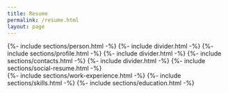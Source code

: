 ```yaml
---
title: Resume
permalink: /resume.html
layout: page
---
```


<main class="flex flex-1 gap-4">
  <div
    class="flex flex-col w-[35%] max-w-[24rem] items-center bg-zinc-900/60 rounded p-4 border border-zinc-600/60">
    {%- include sections/person.html -%}
    {%- include divider.html -%}
    {%- include sections/profile.html -%}
    {%- include divider.html -%}
    {%- include sections/contacts.html -%}
    {%- include divider.html -%}
    {%- include sections/social-resume.html -%}
  </div>
  <div class="w-full flex flex-1 flex-col gap-4">
    {%- include sections/work-experience.html -%}
    {%- include sections/skills.html -%}
    {%- include sections/education.html -%}
  </div>
</main>
